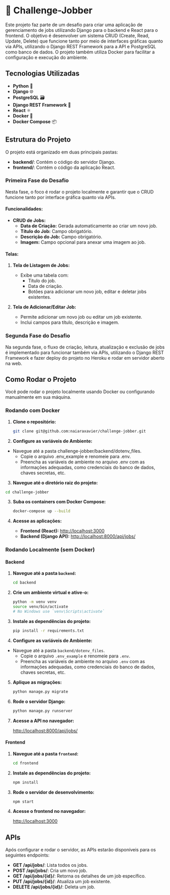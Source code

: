 # 🚀 Challenge-Jobber

Este projeto faz parte de um desafio para criar uma aplicação de gerenciamento de jobs utilizando Django para o backend e React para o frontend. O objetivo é desenvolver um sistema CRUD (Create, Read, Update, Delete) que funcione tanto por meio de interfaces gráficas quanto via APIs, utilizando o Django REST Framework para a API e PostgreSQL como banco de dados. O projeto também utiliza Docker para facilitar a configuração e execução do ambiente.

## Tecnologias Utilizadas

- **Python** 🐍
- **Django** 🌐
- **PostgreSQL** 🗃️
- **Django REST Framework** 🔗
- **React** ⚛️
- **Docker** 🐳
- **Docker Compose** 📦

## Estrutura do Projeto

O projeto está organizado em duas principais pastas:

- **backend/**: Contém o código do servidor Django.
- **frontend/**: Contém o código da aplicação React.

### Primeira Fase do Desafio

Nesta fase, o foco é rodar o projeto localmente e garantir que o CRUD funcione tanto por interface gráfica quanto via APIs.

#### Funcionalidades:

- **CRUD de Jobs:**
  - **Data de Criação:** Gerada automaticamente ao criar um novo job.
  - **Título do Job:** Campo obrigatório.
  - **Descrição do Job:** Campo obrigatório.
  - **Imagem:** Campo opcional para anexar uma imagem ao job.

#### Telas:

1. **Tela de Listagem de Jobs:**

   - Exibe uma tabela com:
     - Título do job.
     - Data de criação.
     - Botões para adicionar um novo job, editar e deletar jobs existentes.

2. **Tela de Adicionar/Editar Job:**
   - Permite adicionar um novo job ou editar um job existente.
   - Inclui campos para título, descrição e imagem.

### Segunda Fase do Desafio

Na segunda fase, o fluxo de criação, leitura, atualização e exclusão de jobs é implementado para funcionar também via APIs, utilizando o Django REST Framework e fazer deploy do projeto no Heroku e rodar em servidor aberto na web.

## Como Rodar o Projeto

Você pode rodar o projeto localmente usando Docker ou configurando manualmente em sua máquina.

### Rodando com Docker

1. **Clone o repositório:**

   ```bash
   git clone git@github.com:naiaraxavier/challenge-jobber.git
   ```

2. **Configure as variáveis de Ambiente:**

- Navegue até a pasta challenge-jobber/backend/dotenv_files.
  - Copie o arquivo .env_example e renomeie para .env.
  - Preencha as variáveis de ambiente no arquivo .env com as informações adequadas, como credenciais do banco de dados, chaves secretas, etc.

3. **Navegue até o diretório raiz do projeto:**

```bash
cd challenge-jobber
```

3. **Suba os containers com Docker Compose:**

   ```bash
   docker-compose up --build
   ```

4. **Acesse as aplicações:**

   - **Frontend (React):** [http://localhost:3000](http://localhost:3000)
   - **Backend (Django API):** [http://localhost:8000/api/jobs/](http://localhost:8000/api/jobs/)

### Rodando Localmente (sem Docker)

#### Backend

1. **Navegue até a pasta `backend`:**

   ```bash
   cd backend
   ```

2. **Crie um ambiente virtual e ative-o:**

   ```bash
   python -m venv venv
   source venv/bin/activate
   # No Windows use `venv\Scripts\activate`
   ```

3. **Instale as dependências do projeto:**

   ```bash
   pip install -r requirements.txt
   ```

4. **Configure as variáveis de Ambiente:**

- Navegue até a pasta `backend/dotenv_files`.
  - Copie o arquivo `.env_example` e renomeie para `.env`.
  - Preencha as variáveis de ambiente no arquivo `.env` com as informações adequadas, como credenciais do banco de dados, chaves secretas, etc.

5. **Aplique as migrações:**

   ```bash
   python manage.py migrate
   ```

6. **Rode o servidor Django:**

   ```bash
   python manage.py runserver
   ```

7. **Acesse a API no navegador:**

   [http://localhost:8000/api/jobs/](http://localhost:8000/api/jobs/)

#### Frontend

1. **Navegue até a pasta `frontend`:**

   ```bash
   cd frontend
   ```

2. **Instale as dependências do projeto:**

   ```bash
   npm install
   ```

3. **Rode o servidor de desenvolvimento:**

   ```bash
   npm start
   ```

4. **Acesse o frontend no navegador:**

   [http://localhost:3000](http://localhost:3000)

## APIs

Após configurar e rodar o servidor, as APIs estarão disponíveis para os seguintes endpoints:

- **GET /api/jobs/**: Lista todos os jobs.
- **POST /api/jobs/**: Cria um novo job.
- **GET /api/jobs/{id}/**: Retorna os detalhes de um job específico.
- **PUT /api/jobs/{id}/**: Atualiza um job existente.
- **DELETE /api/jobs/{id}/**: Deleta um job.
